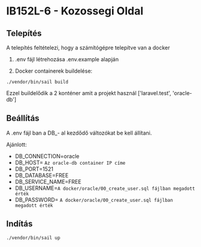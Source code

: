 # IB152L-6 - Kozossegi Oldal

## Telepítés

A telepítés feltételezi, hogy a számítógépre telepítve van a docker

1. .env fájl létrehozása .env.example alapján

2. Docker containerek buildelése:

```shell
./vendor/bin/sail build
```

Ezzel buildelődik a 2 konténer amit a projekt használ ['laravel.test', 'oracle-db']


## Beállítás

A .env fájl ban a DB_- al kezdődő változókat be kell állítani.

Ajánlott:

 - DB_CONNECTION=oracle
 - DB_HOST= ```Az oracle-db container IP címe```
 - DB_PORT=1521
 - DB_DATABASE=FREE 
 - DB_SERVICE_NAME=FREE
 - DB_USERNAME=```A docker/oracle/00_create_user.sql fájlban megadott érték```
 - DB_PASSWORD= ```A docker/oracle/00_create_user.sql fájlban megadott érték```

## Indítás

```shell
./vendor/bin/sail up
```

